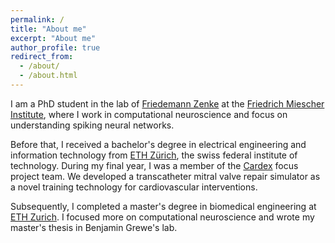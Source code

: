 ```yaml
---
permalink: /
title: "About me"
excerpt: "About me"
author_profile: true
redirect_from: 
  - /about/
  - /about.html
---
```


I am a PhD student in the lab of [Friedemann Zenke](https://zenkelab.org) at the [Friedrich Miescher Institute](https://fmi.ch), where I work in computational neuroscience and focus on understanding spiking neural networks.  

Before that, I received a bachelor's degree in electrical engineering and information technology from [ETH Zürich](https://ee.ethz.ch/de/), the swiss federal institute of technology. During my final year, I was a member of the [Cardex](https://cardex.ethz.ch/) focus project team. We developed a transcatheter mitral valve repair simulator as a novel training technology for cardiovascular interventions.

Subsequently, I completed a master's degree in biomedical engineering at [ETH Zurich](https://ee.ethz.ch/de/). I focused more on computational neuroscience and wrote my master's thesis in Benjamin Grewe's lab.